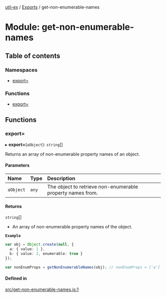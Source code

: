 [util-ex](../README.md) / [Exports](../modules.md) / get-non-enumerable-names

# Module: get-non-enumerable-names

## Table of contents

### Namespaces

- [export=](get_non_enumerable_names.export_.md)

### Functions

- [export=](get_non_enumerable_names.md#export=)

## Functions

### export&#x3D;

▸ **export=**(`aObject`): `string`[]

Returns an array of non-enumerable property names of an object.

#### Parameters

| Name | Type | Description |
| :------ | :------ | :------ |
| `aObject` | `any` | The object to retrieve non-enumerable property names from. |

#### Returns

`string`[]

- An array of non-enumerable property names of the object.

**`Example`**

```ts
var obj = Object.create(null, {
  a: { value: 1 },
  b: { value: 2, enumerable: true }
});

var nonEnumProps = getNonEnumerableNames(obj); // nonEnumProps = ['a']
```

#### Defined in

[src/get-non-enumerable-names.js:1](https://github.com/snowyu/util-ex.js/blob/cfd4615/src/get-non-enumerable-names.js#L1)
